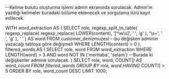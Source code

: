 --Kelime bulutu oluşturma işlemi admin ekranında sorulacak. Admin'in yazdığı kelimeler buradaki bölüme eklenecek ve sorgulama türü kayıt edilecek. 

WITH word_extraction AS (
    SELECT 
        role,
        regexp_split_to_table(
            regexp_replace(
                regexp_replace(
                    LOWER(content), 
                    '[^\w\s]', ' ', 'g'
                ),
                '\s+', ' ', 'g'
            ),
            ' '
        ) AS word
    FROM 
        customer_denizmuzesi --bu değişken adminin yazacağı tabloya göre değişmeli
    WHERE 
        LENGTH(content) > 0
),
filtered_words AS (
    SELECT 
        role,
        word
    FROM 
        word_extraction
    WHERE 
        LENGTH(word) > 3
        AND word NOT IN ('merhaba', 'selam') --Burada ki değişkenler admine sorulacak.
)
SELECT 
    role,
    word,
    COUNT(*) AS word_count
FROM 
    filtered_words
GROUP BY 
    role, word
HAVING 
    COUNT(*) > 5
ORDER BY 
    role, word_count DESC
LIMIT 1000;